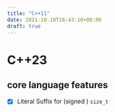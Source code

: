 ```yaml
---
title: "C++11"
date: 2021-10-18T16:43:10+08:00
draft: true
---
```


# C++23

## core language features

- [x] Literal Suffix for (signed ) `size_t`

